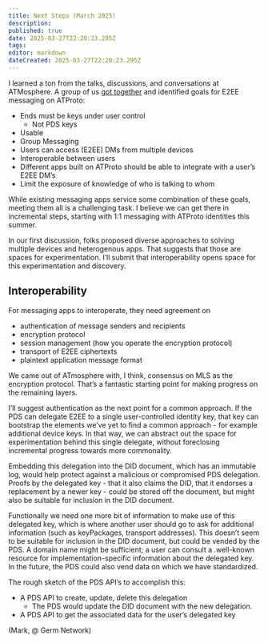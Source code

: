 ```yaml
---
title: Next Steps (March 2025)
description: 
published: true
date: 2025-03-27T22:20:23.295Z
tags: 
editor: markdown
dateCreated: 2025-03-27T22:20:23.295Z
---
```


I learned a ton from the talks, discussions, and conversations at ATMosphere. A group of us [got together](/working-groups/e2ee/atmosphereGroupNotes) and identified goals for E2EE messaging on ATProto:

- Ends must be keys under user control
    - Not PDS keys
- Usable
- Group Messaging
- Users can access (E2EE) DMs from multiple devices
- Interoperable between users
- Different apps built on ATProto should be able to integrate with a user’s E2EE DM’s
- Limit the exposure of knowledge of who is talking to whom

While existing messaging apps service some combination of these goals, meeting them all is a challenging task. I believe we can get there in incremental steps, starting with 1:1 messaging with ATProto identities this summer. 

In our first discussion, folks proposed diverse approaches to solving multiple devices and heterogenous apps. That suggests that those are spaces for experimentation. I’ll submit that interoperability opens space for this experimentation and discovery.

## Interoperability

For messaging apps to interoperate, they need agreement on 

- authentication of message senders and recipients
- encryption protocol
- session management (how you operate the encryption protocol)
- transport of E2EE ciphertexts
- plaintext application message format

We came out of ATmosphere with, I think, consensus on MLS as the encryption protocol. That’s a fantastic starting point for making progress on the remaining layers.

I’ll suggest authentication as the next point for a common approach. If the PDS can delegate E2EE to a single user-controlled identity key, that key can bootstrap the elements we’ve yet to find a common approach - for example additional device keys. In that way, we can abstract out the space for experimentation behind this single delegate, without foreclosing incremental progress towards more commonality.

Embedding this delegation into the DID document, which has an immutable log, would help protect against a malicious or compromised PDS delegation. Proofs by the delegated key - that it also claims the DID, that it endorses a replacement by a newer key - could be stored off the document, but might also be suitable for inclusion in the DID document.

Functionally we need one more bit of information to make use of this delegated key, which is where another user should go to ask for additional information (such as keyPackages, transport addresses). This doesn’t seem to be suitable for inclusion in the DID document, but could be vended by the PDS. A domain name might be sufficient; a user can consult a .well-known resource for implementation-specific information about the delegated key. In the future, the PDS could also vend data on which we have standardized.

The rough sketch of the PDS API’s to accomplish this:

- A PDS API to create, update, delete this delegation
    - The PDS would update the DID document with the new delegation.
- A PDS API to get the associated data for the user’s delegated key

(Mark, @ Germ Network)